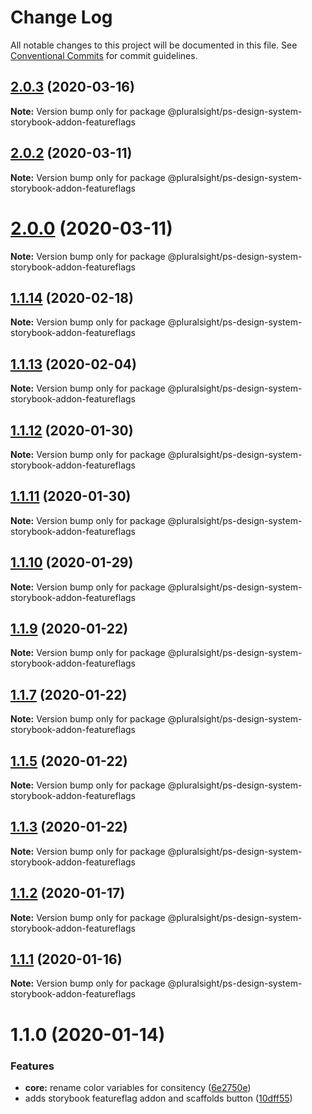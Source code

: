 # Change Log

All notable changes to this project will be documented in this file.
See [Conventional Commits](https://conventionalcommits.org) for commit guidelines.

## [2.0.3](https://github.com/pluralsight/design-system/compare/@pluralsight/ps-design-system-storybook-addon-featureflags@2.0.2...@pluralsight/ps-design-system-storybook-addon-featureflags@2.0.3) (2020-03-16)

**Note:** Version bump only for package @pluralsight/ps-design-system-storybook-addon-featureflags





## [2.0.2](https://github.com/pluralsight/design-system/compare/@pluralsight/ps-design-system-storybook-addon-featureflags@2.0.1...@pluralsight/ps-design-system-storybook-addon-featureflags@2.0.2) (2020-03-11)

**Note:** Version bump only for package @pluralsight/ps-design-system-storybook-addon-featureflags





# [2.0.0](https://github.com/pluralsight/design-system/compare/@pluralsight/ps-design-system-storybook-addon-featureflags@1.1.14...@pluralsight/ps-design-system-storybook-addon-featureflags@2.0.0) (2020-03-11)

**Note:** Version bump only for package @pluralsight/ps-design-system-storybook-addon-featureflags





## [1.1.14](https://github.com/pluralsight/design-system/compare/@pluralsight/ps-design-system-storybook-addon-featureflags@1.1.13...@pluralsight/ps-design-system-storybook-addon-featureflags@1.1.14) (2020-02-18)

**Note:** Version bump only for package @pluralsight/ps-design-system-storybook-addon-featureflags





## [1.1.13](https://github.com/pluralsight/design-system/compare/@pluralsight/ps-design-system-storybook-addon-featureflags@1.1.12...@pluralsight/ps-design-system-storybook-addon-featureflags@1.1.13) (2020-02-04)

**Note:** Version bump only for package @pluralsight/ps-design-system-storybook-addon-featureflags





## [1.1.12](https://github.com/pluralsight/design-system/compare/@pluralsight/ps-design-system-storybook-addon-featureflags@1.1.11...@pluralsight/ps-design-system-storybook-addon-featureflags@1.1.12) (2020-01-30)

**Note:** Version bump only for package @pluralsight/ps-design-system-storybook-addon-featureflags





## [1.1.11](https://github.com/pluralsight/design-system/compare/@pluralsight/ps-design-system-storybook-addon-featureflags@1.1.10...@pluralsight/ps-design-system-storybook-addon-featureflags@1.1.11) (2020-01-30)

**Note:** Version bump only for package @pluralsight/ps-design-system-storybook-addon-featureflags





## [1.1.10](https://github.com/pluralsight/design-system/compare/@pluralsight/ps-design-system-storybook-addon-featureflags@1.1.9...@pluralsight/ps-design-system-storybook-addon-featureflags@1.1.10) (2020-01-29)

**Note:** Version bump only for package @pluralsight/ps-design-system-storybook-addon-featureflags





## [1.1.9](https://github.com/pluralsight/design-system/compare/@pluralsight/ps-design-system-storybook-addon-featureflags@1.1.7...@pluralsight/ps-design-system-storybook-addon-featureflags@1.1.9) (2020-01-22)

**Note:** Version bump only for package @pluralsight/ps-design-system-storybook-addon-featureflags





## [1.1.7](https://github.com/pluralsight/design-system/compare/@pluralsight/ps-design-system-storybook-addon-featureflags@1.1.5...@pluralsight/ps-design-system-storybook-addon-featureflags@1.1.7) (2020-01-22)

**Note:** Version bump only for package @pluralsight/ps-design-system-storybook-addon-featureflags





## [1.1.5](https://github.com/pluralsight/design-system/compare/@pluralsight/ps-design-system-storybook-addon-featureflags@1.1.3...@pluralsight/ps-design-system-storybook-addon-featureflags@1.1.5) (2020-01-22)

**Note:** Version bump only for package @pluralsight/ps-design-system-storybook-addon-featureflags





## [1.1.3](https://github.com/pluralsight/design-system/compare/@pluralsight/ps-design-system-storybook-addon-featureflags@1.1.2...@pluralsight/ps-design-system-storybook-addon-featureflags@1.1.3) (2020-01-22)

**Note:** Version bump only for package @pluralsight/ps-design-system-storybook-addon-featureflags





## [1.1.2](https://github.com/pluralsight/design-system/compare/@pluralsight/ps-design-system-storybook-addon-featureflags@1.1.1...@pluralsight/ps-design-system-storybook-addon-featureflags@1.1.2) (2020-01-17)

**Note:** Version bump only for package @pluralsight/ps-design-system-storybook-addon-featureflags





## [1.1.1](https://github.com/pluralsight/design-system/compare/@pluralsight/ps-design-system-storybook-addon-featureflags@1.1.0...@pluralsight/ps-design-system-storybook-addon-featureflags@1.1.1) (2020-01-16)

**Note:** Version bump only for package @pluralsight/ps-design-system-storybook-addon-featureflags





# 1.1.0 (2020-01-14)


### Features

* **core:** rename color variables for consitency ([6e2750e](https://github.com/pluralsight/design-system/commit/6e2750e8f26e966bb772c4e5049cab62e6c3b336))
* adds storybook featureflag addon and scaffolds button ([10dff55](https://github.com/pluralsight/design-system/commit/10dff55e23dfd877ed061d9b612940cca797fc5e))
